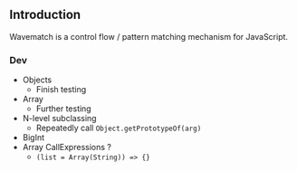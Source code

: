 ## Introduction

Wavematch is a control flow / pattern matching mechanism for JavaScript.

### Dev

- Objects
    - Finish testing
- Array
    - Further testing
- N-level subclassing
    - Repeatedly call `Object.getPrototypeOf(arg)`
- BigInt
- Array CallExpressions ?
    - `(list = Array(String)) => {}`
